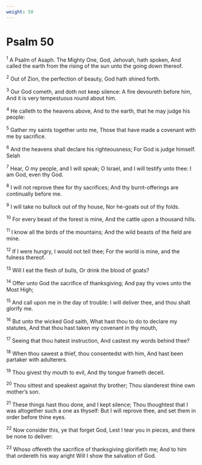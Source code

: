 ```yaml
---
weight: 50
---
```


# Psalm 50

<sup>1</sup> A Psalm of Asaph. The Mighty One, God, Jehovah, hath spoken, And called the earth from the rising of the sun unto the going down thereof. 

<sup>2</sup> Out of Zion, the perfection of beauty, God hath shined forth. 

<sup>3</sup> Our God cometh, and doth not keep silence: A fire devoureth before him, And it is very tempestuous round about him. 

<sup>4</sup> He calleth to the heavens above, And to the earth, that he may judge his people: 

<sup>5</sup> Gather my saints together unto me, Those that have made a covenant with me by sacrifice. 

<sup>6</sup> And the heavens shall declare his righteousness; For God is judge himself. Selah 

<sup>7</sup> Hear, O my people, and I will speak; O Israel, and I will testify unto thee: I am God, even thy God. 

<sup>8</sup> I will not reprove thee for thy sacrifices; And thy burnt-offerings are continually before me. 

<sup>9</sup> I will take no bullock out of thy house, Nor he-goats out of thy folds. 

<sup>10</sup> For every beast of the forest is mine, And the cattle upon a thousand hills. 

<sup>11</sup> I know all the birds of the mountains; And the wild beasts of the field are mine. 

<sup>12</sup> If I were hungry, I would not tell thee; For the world is mine, and the fulness thereof. 

<sup>13</sup> Will I eat the flesh of bulls, Or drink the blood of goats? 

<sup>14</sup> Offer unto God the sacrifice of thanksgiving; And pay thy vows unto the Most High; 

<sup>15</sup> And call upon me in the day of trouble: I will deliver thee, and thou shalt glorify me. 

<sup>16</sup> But unto the wicked God saith, What hast thou to do to declare my statutes, And that thou hast taken my covenant in thy mouth, 

<sup>17</sup> Seeing that thou hatest instruction, And castest my words behind thee? 

<sup>18</sup> When thou sawest a thief, thou consentedst with him, And hast been partaker with adulterers. 

<sup>19</sup> Thou givest thy mouth to evil, And thy tongue frameth deceit. 

<sup>20</sup> Thou sittest and speakest against thy brother; Thou slanderest thine own mother’s son. 

<sup>21</sup> These things hast thou done, and I kept silence; Thou thoughtest that I was altogether such a one as thyself: But I will reprove thee, and set them in order before thine eyes. 

<sup>22</sup> Now consider this, ye that forget God, Lest I tear you in pieces, and there be none to deliver: 

<sup>23</sup> Whoso offereth the sacrifice of thanksgiving glorifieth me; And to him that ordereth his way aright Will I show the salvation of God. 


